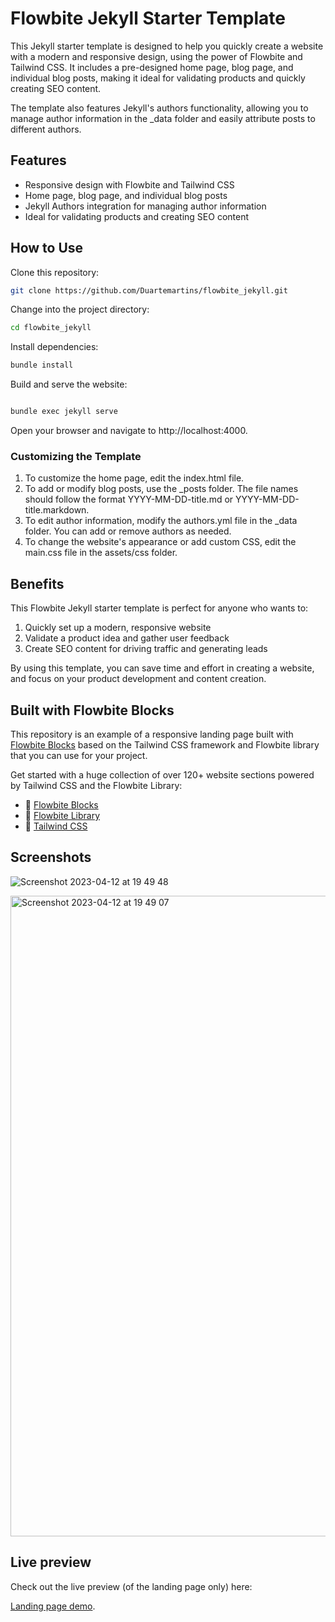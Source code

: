 # Flowbite Jekyll Starter Template

This Jekyll starter template is designed to help you quickly create a website with a modern and responsive design, using the power of Flowbite and Tailwind CSS. It includes a pre-designed home page, blog page, and individual blog posts, making it ideal for validating products and quickly creating SEO content.

The template also features Jekyll's authors functionality, allowing you to manage author information in the \_data folder and easily attribute posts to different authors.

## Features

- Responsive design with Flowbite and Tailwind CSS
- Home page, blog page, and individual blog posts
- Jekyll Authors integration for managing author information
- Ideal for validating products and creating SEO content

## How to Use

Clone this repository:

```bash
git clone https://github.com/Duartemartins/flowbite_jekyll.git
```

Change into the project directory:

```bash
cd flowbite_jekyll
```

Install dependencies:

```bash
bundle install
```

Build and serve the website:

```bash

bundle exec jekyll serve
```

Open your browser and navigate to http://localhost:4000.

### Customizing the Template

1. To customize the home page, edit the index.html file.
2. To add or modify blog posts, use the _posts folder. The file names should follow the format YYYY-MM-DD-title.md or YYYY-MM-DD-title.markdown.
3. To edit author information, modify the authors.yml file in the _data folder. You can add or remove authors as needed.
4. To change the website's appearance or add custom CSS, edit the main.css file in the assets/css folder.

## Benefits

This Flowbite Jekyll starter template is perfect for anyone who wants to:

1. Quickly set up a modern, responsive website
2. Validate a product idea and gather user feedback
3. Create SEO content for driving traffic and generating leads

By using this template, you can save time and effort in creating a website, and focus on your product development and content creation.

## Built with Flowbite Blocks

This repository is an example of a responsive landing page built with [Flowbite Blocks](https://flowbite.com/blocks/) based on the Tailwind CSS framework and Flowbite library that you can use for your project.

Get started with a huge collection of over 120+ website sections powered by Tailwind CSS and the Flowbite Library:

- 🔗 [Flowbite Blocks](https://flowbite.com/blocks/)
- 🔗 [Flowbite Library](https://flowbite.com/docs/getting-started/introduction/)
- 🔗 [Tailwind CSS](https://tailwindcss.com/)

## Screenshots

![Screenshot 2023-04-12 at 19 49 48](https://user-images.githubusercontent.com/15674069/231556380-7f4cbfea-b604-4ad5-a167-b981cd08711b.png)

<img width="1025" alt="Screenshot 2023-04-12 at 19 49 07" src="https://user-images.githubusercontent.com/15674069/231556441-ce472e51-6352-4a97-8a44-435e91f0d3d1.png">


## Live preview

Check out the live preview (of the landing page only) here:

[Landing page demo](https://themesberg.github.io/tailwind-landing-page/).
